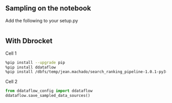 ## Sampling on the notebook

Add the following to your setup.py

```py

```

## With Dbrocket

Cell 1

```sh
%pip install --upgrade pip 
%pip install ddataflow
%pip install /dbfs/temp/jean.machado/search_ranking_pipeline-1.0.1-py3-none-any.whl --force-reinstall`
```

Cell 2

```py
from ddataflow_config import ddataflow
ddataflow.save_sampled_data_sources()
```

